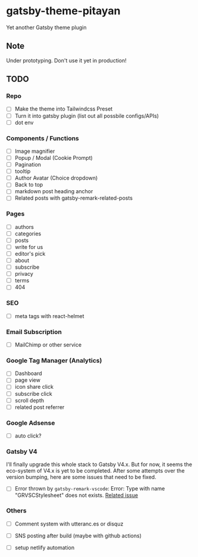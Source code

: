 # gatsby-theme-pitayan
Yet another Gatsby theme plugin

## Note
Under prototyping. Don't use it yet in production!

## TODO
### Repo
- [ ] Make the theme into Tailwindcss Preset
- [ ] Turn it into gatsby plugin (list out all possbile configs/APIs)
- [ ] dot env

### Components / Functions
- [ ] Image magnifier
- [ ] Popup / Modal (Cookie Prompt)
- [ ] Pagination
- [ ] tooltip
- [ ] Author Avatar (Choice dropdown)
- [ ] Back to top
- [ ] markdown post heading anchor
- [ ] Related posts with gatsby-remark-related-posts

### Pages
- [ ] authors
- [ ] categories
- [ ] posts
- [ ] write for us
- [ ] editor's pick
- [ ] about
- [ ] subscribe
- [ ] privacy
- [ ] terms
- [ ] 404

### SEO
- [ ] meta tags with react-helmet

### Email Subscription
- [ ] MailChimp or other service

### Google Tag Manager (Analytics)
- [ ] Dashboard
- [ ] page view
- [ ] icon share click
- [ ] subscribe click
- [ ] scroll depth
- [ ] related post referrer

### Google Adsense
- [ ] auto click?

### Gatsby V4
I'll finally upgrade this whole stack to Gatsby V4.x. But for now, it seems the eco-system of V4.x is yet to be completed.
After some attempts over the version bumping, here are some issues that need to be fixed.
- [ ] Error thrown by `gatsby-remark-vscode`: Error: Type with name "GRVSCStylesheet" does not exists. [Related issue](https://github.com/andrewbranch/gatsby-remark-vscode/issues/174)

### Others
- [ ] Comment system with utteranc.es or disquz
- [ ] SNS posting after build (maybe with github actions)
- [ ] setup netlify automation

